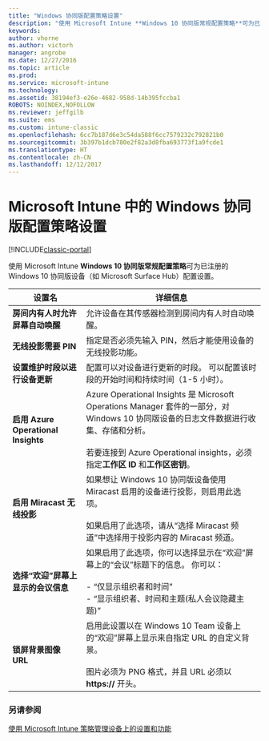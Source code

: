 ```yaml
---
title: "Windows 协同版配置策略设置"
description: "使用 Microsoft Intune **Windows 10 协同版常规配置策略**可为已注册的 Windows 10 协同版设备（如 Microsoft Surface Hub）配置设置。"
keywords: 
author: vhorne
ms.author: victorh
manager: angrobe
ms.date: 12/27/2016
ms.topic: article
ms.prod: 
ms.service: microsoft-intune
ms.technology: 
ms.assetid: 38194ef3-e26e-4682-958d-14b395fccba1
ROBOTS: NOINDEX,NOFOLLOW
ms.reviewer: jeffgilb
ms.suite: ems
ms.custom: intune-classic
ms.openlocfilehash: 6cc7b187d6e3c54da588f6cc7579232c792821b0
ms.sourcegitcommit: 3b397b1dcb780e2f82a3d8fba693773f1a9fcde1
ms.translationtype: HT
ms.contentlocale: zh-CN
ms.lasthandoff: 12/12/2017
---
```

# <a name="windows-team-configuration-policy-settings-in-microsoft-intune"></a>Microsoft Intune 中的 Windows 协同版配置策略设置

[!INCLUDE[classic-portal](../includes/classic-portal.md)]

使用 Microsoft Intune **Windows 10 协同版常规配置策略**可为已注册的 Windows 10 协同版设备（如 Microsoft Surface Hub）配置设置。

|设置名|详细信息|
|----------------|-----------|
|**房间内有人时允许屏幕自动唤醒**|允许设备在其传感器检测到房间内有人时自动唤醒。|
|**无线投影需要 PIN**|指定是否必须先输入 PIN，然后才能使用设备的无线投影功能。|
|**设置维护时段以进行设备更新**|配置可以对设备进行更新的时段。 可以配置该时段的开始时间和持续时间（1-5 小时）。|
|**启用 Azure Operational Insights**|Azure Operational Insights 是 Microsoft Operations Manager 套件的一部分，对 Windows 10 协同版设备的日志文件数据进行收集、存储和分析。<br /><br />若要连接到 Azure Operational insights，必须指定**工作区 ID** 和**工作区密钥**。|
|**启用 Miracast 无线投影**|如果想让 Windows 10 协同版设备使用 Miracast 启用的设备进行投影，则启用此选项。<br /><br />如果启用了此选项，请从“选择 Miracast 频道”中选择用于投影内容的 Miracast 频道。|
|**选择“欢迎”屏幕上显示的会议信息**|如果启用了此选项，你可以选择显示在“欢迎”屏幕上的“会议”标题下的信息。 你可以：<br /><br />-   “仅显示组织者和时间”<br />-   “显示组织者、时间和主题(私人会议隐藏主题)”|
|**锁屏背景图像 URL**|启用此设置以在 Windows 10 Team 设备上的“欢迎”屏幕上显示来自指定 URL 的自定义背景。<br /><br />图片必须为 PNG 格式，并且 URL 必须以 **https://** 开头。|


### <a name="see-also"></a>另请参阅
[使用 Microsoft Intune 策略管理设备上的设置和功能](manage-settings-and-features-on-your-devices-with-microsoft-intune-policies.md)

